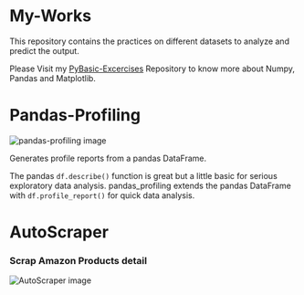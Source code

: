 # My-Works
This repository contains the practices on different datasets to analyze and predict the output. 

Please Visit my [PyBasic-Excercises](https://github.com/krishn-kant-raj/PyBasic-Excercises) Repository to know more about Numpy, Pandas and Matplotlib.

# Pandas-Profiling
<img title="Pandas-profiling" alt="pandas-profiling image" src="https://camo.githubusercontent.com/8a45c0936d6113b12b7b32942f448270eda8f714665ba8629f36c291f0ccd5fd/68747470733a2f2f70616e6461732d70726f66696c696e672e6769746875622e696f2f70616e6461732d70726f66696c696e672f646f63732f6173736574732f6c6f676f5f6865616465722e706e67">

Generates profile reports from a pandas DataFrame.

The pandas `df.describe()` function is great but a little basic for serious exploratory data analysis. pandas_profiling extends the pandas DataFrame with `df.profile_report()` for quick data analysis.

# AutoScraper
### Scrap Amazon Products detail
<img title="AutoScraper" alt="AutoScraper image" src="https://warehouse-camo.ingress.cmh1.psfhosted.org/a6c8068e7edb22551fc5e3a2459f456a0dc04ddd/68747470733a2f2f757365722d696d616765732e67697468756275736572636f6e74656e742e636f6d2f31373838313631322f39313936383038332d35656539323038302d656432392d313165612d383265632d6439396563383533363761352e706e67">

